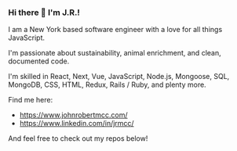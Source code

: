 ### Hi there 👋 I'm J.R.! 

I am a New York based software engineer with a love for all things JavaScript.

I'm passionate about sustainability, animal enrichment, and clean, documented code.

I'm skilled in React, Next, Vue, JavaScript, Node.js, Mongoose, SQL, MongoDB, CSS, HTML, Redux, Rails / Ruby, and plenty more.

Find me here:
* https://www.johnrobertmcc.com/
* https://www.linkedin.com/in/jrmcc/

And feel free to check out my repos below!
